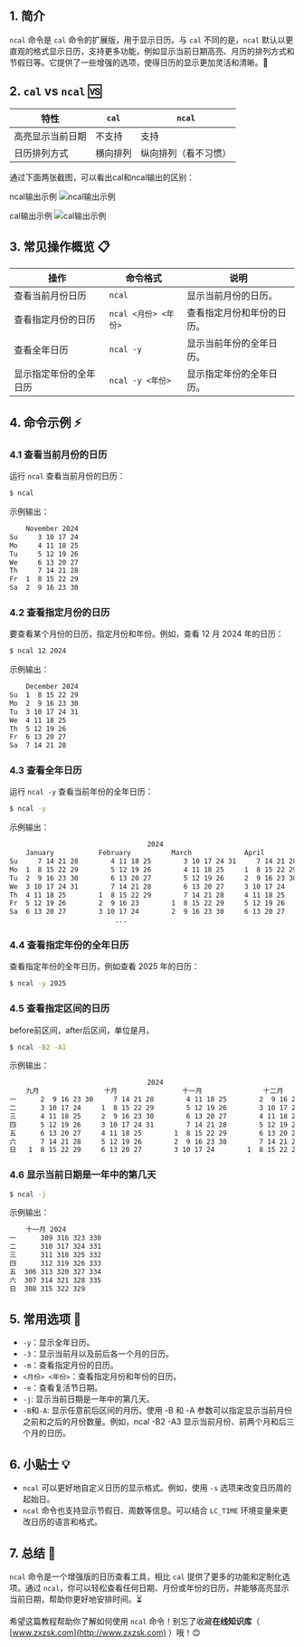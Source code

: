 



## 1. 简介

`ncal` 命令是 `cal` 命令的扩展版，用于显示日历。与 `cal` 不同的是，`ncal` 默认以更直观的格式显示日历，支持更多功能，例如显示当前日期高亮、月历的排列方式和节假日等。它提供了一些增强的选项，使得日历的显示更加灵活和清晰。📆

## 2. `cal` vs `ncal` 🆚

| 特性                | `cal`                            | `ncal`                           |
|---------------------|----------------------------------|----------------------------------|
| 高亮显示当前日期    | 不支持                            | 支持     |
| 日历排列方式        | 横向排列           | 纵向排列（看不习惯）   |

通过下面两张截图，可以看出cal和ncal输出的区别：

ncal输出示例
![ncal输出示例](https://img.zxzsk.com/1/Screenshot_20241119_161141.webp)

cal输出示例
![cal输出示例](https://img.zxzsk.com/1/Screenshot_20241119_161510.webp)

## 3. 常见操作概览 📋

| 操作                       | 命令格式                          | 说明                               |
|----------------------------|-----------------------------------|------------------------------------|
| 查看当前月份日历           | `ncal`                            | 显示当前月份的日历。               |
| 查看指定月份的日历         | `ncal <月份> <年份>`              | 查看指定月份和年份的日历。         |
| 查看全年日历               | `ncal -y`                         | 显示当前年份的全年日历。           |
| 显示指定年份的全年日历     | `ncal -y <年份>`                  | 显示指定年份的全年日历。           |


## 4. 命令示例 ⚡

### 4.1 查看当前月份的日历

运行 `ncal` 查看当前月份的日历：

```bash
$ ncal
```

示例输出：

```bash
    November 2024     
Su     3 10 17 24   
Mo     4 11 18 25   
Tu     5 12 19 26   
We     6 13 20 27   
Th     7 14 21 28   
Fr  1  8 15 22 29   
Sa  2  9 16 23 30 
```

### 4.2 查看指定月份的日历

要查看某个月份的日历，指定月份和年份。例如，查看 12 月 2024 年的日历：

```bash
$ ncal 12 2024
```

示例输出：

```bash
    December 2024     
Su  1  8 15 22 29   
Mo  2  9 16 23 30   
Tu  3 10 17 24 31   
We  4 11 18 25      
Th  5 12 19 26      
Fr  6 13 20 27      
Sa  7 14 21 28 
```

### 4.3 查看全年日历

运行 `ncal -y` 查看当前年份的全年日历：

```bash
$ ncal -y
```

示例输出：

```bash
                                  2024
    January           February          March             April             
Su     7 14 21 28        4 11 18 25        3 10 17 24 31     7 14 21 28   
Mo  1  8 15 22 29        5 12 19 26        4 11 18 25     1  8 15 22 29   
Tu  2  9 16 23 30        6 13 20 27        5 12 19 26     2  9 16 23 30   
We  3 10 17 24 31        7 14 21 28        6 13 20 27     3 10 17 24      
Th  4 11 18 25        1  8 15 22 29        7 14 21 28     4 11 18 25      
Fr  5 12 19 26        2  9 16 23        1  8 15 22 29     5 12 19 26      
Sa  6 13 20 27        3 10 17 24        2  9 16 23 30     6 13 20 27      
                          ...
```

### 4.4 查看指定年份的全年日历

查看指定年份的全年日历，例如查看 2025 年的日历：

```bash
$ ncal -y 2025
```
### 4.5 查看指定区间的日历

before前区间，after后区间，单位是月。

```bash
$ ncal -B2 -A1
```

示例输出：

```bash
                                  2024
    九月                十月                十一月               十二月               
一      2  9 16 23 30     7 14 21 28        4 11 18 25        2  9 16 23 30
二      3 10 17 24     1  8 15 22 29        5 12 19 26        3 10 17 24 31
三      4 11 18 25     2  9 16 23 30        6 13 20 27        4 11 18 25   
四      5 12 19 26     3 10 17 24 31        7 14 21 28        5 12 19 26   
五      6 13 20 27     4 11 18 25        1  8 15 22 29        6 13 20 27   
六      7 14 21 28     5 12 19 26        2  9 16 23 30        7 14 21 28   
日   1  8 15 22 29     6 13 20 27        3 10 17 24        1  8 15 22 29 
```

### 4.6 显示当前日期是一年中的第几天

```bash
$ ncal -j
```

示例输出：

```bash
    十一月 2024                
一      309 316 323 330    
二      310 317 324 331    
三      311 318 325 332    
四      312 319 326 333    
五  306 313 320 327 334    
六  307 314 321 328 335    
日  308 315 322 329 
```

## 5. 常用选项 📝

- `-y`：显示全年日历。
- `-3`：显示当前月以及前后各一个月的日历。
- `-m`：查看指定月份的日历。
- `<月份> <年份>`：查看指定月份和年份的日历。
- `-e`：查看复活节日期。
- `-j`: 显示当前日期是一年中的第几天。
- `-B`和`-A`: 显示任意前后区间的月历。使用 -B 和 -A 参数可以指定显示当前月份之前和之后的月份数量。例如，ncal -B2 -A3 显示当前月份、前两个月和后三个月的日历。

## 6. 小贴士 💡

- `ncal` 可以更好地自定义日历的显示格式。例如，使用 `-s` 选项来改变日历周的起始日。
- `ncal` 命令也支持显示节假日、周数等信息。可以结合 `LC_TIME` 环境变量来更改日历的语言和格式。

## 7. 总结 🎯

`ncal` 命令是一个增强版的日历查看工具，相比 `cal` 提供了更多的功能和定制化选项。通过 `ncal`，你可以轻松查看任何日期、月份或年份的日历，并能够高亮显示当前日期，帮助你更好地安排时间。⏳

希望这篇教程帮助你了解如何使用 `ncal` 命令！别忘了收藏**在线知识库**（ [www.zxzsk.com](http://www.zxzsk.com) ）哦！😊